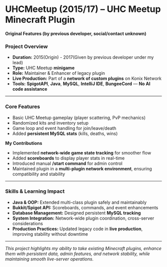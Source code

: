 # UHCMeetup (2015/17) – UHC Meetup Minecraft Plugin

**Original Features (by previous developer, social/contact unknown)**

### Project Overview
- **Duration:** 2015(Origin) - 2017(Given by previous developer under my lead)  
- **Type:** UHC Meetup **minigame**  
- **Role:** Maintainer & Enhancer of legacy plugin  
- **Live Production:** Part of a **network of custom plugins** on Konix Network  
- **Tools:** **SpigotAPI**, **Java**, **MySQL**, **IntelliJ IDE**, **BungeeCord** — **No AI code assistance**

---

### Core Features
- Basic UHC Meetup gameplay (player scattering, PvP mechanics)  
- Randomized kits and inventory setup  
- Game loop and event handling for join/leave/death  
- Added **persistent MySQL stats** (kills, deaths, wins)  

**My Contributions**
- Implemented **network-wide game state tracking** for smoother flow  
- Added **scoreboards** to display player stats in real-time  
- Introduced manual **/start command** for admin control  
- Maintained plugin in a **multi-plugin network environment**, ensuring compatibility and stability  

---

### Skills & Learning Impact
- **Java & OOP:** Extended multi-class plugin safely and maintainably  
- **Bukkit/Spigot API:** Scoreboards, commands, and event enhancements  
- **Database Management:** Designed persistent **MySQL tracking**  
- **System Integration:** Network-wide plugin coordination, cross-server considerations  
- **Production Practices:** Updated legacy code in **live production**, improving stability without downtime  

---

*This project highlights my ability to take existing Minecraft plugins, enhance them with persistent data, admin features, and network stability, while maintaining smooth live-server operations.*
